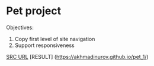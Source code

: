 
# Pet project

Objectives:

1. Copy first level of site navigation
2. Support responsiveness

[SRC URL](https://www.microsoft.com/en-us/p/surface-book-3/8xbw9g3z71f1?activetab=pivot:overviewtab)
[RESULT] (https://akhmadinurov.github.io/pet_1/)
